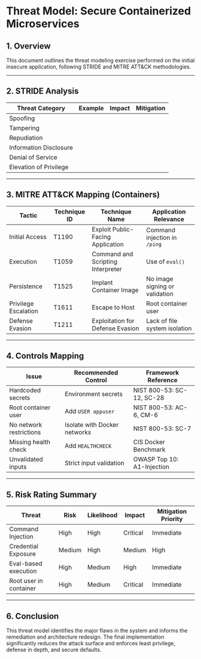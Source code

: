 # Threat Model: Secure Containerized Microservices

## 1. Overview
This document outlines the threat modeling exercise performed on the initial insecure application, following STRIDE and MITRE ATT&CK methodologies.

---

## 2. STRIDE Analysis

| Threat Category | Example | Impact | Mitigation |
|----------------|---------|--------|------------|
| Spoofing |  |  |  |
| Tampering |  |  |  |
| Repudiation |  |  |  |
| Information Disclosure |  |  |  |
| Denial of Service |  |  |  |
| Elevation of Privilege |  |  |  |

---

## 3. MITRE ATT&CK Mapping (Containers)

| Tactic         | Technique ID | Technique Name | Application Relevance |
|----------------|--------------|----------------|------------------------|
| Initial Access | T1190         | Exploit Public-Facing Application | Command injection in `/ping` |
| Execution      | T1059         | Command and Scripting Interpreter | Use of `eval()` |
| Persistence    | T1525         | Implant Container Image | No image signing or validation |
| Privilege Escalation | T1611  | Escape to Host | Root container user |
| Defense Evasion | T1211        | Exploitation for Defense Evasion | Lack of file system isolation |

---

## 4. Controls Mapping

| Issue | Recommended Control | Framework Reference |
|-------|---------------------|---------------------|
| Hardcoded secrets | Environment secrets | NIST 800-53: SC-12, SC-28 |
| Root container user | Add `USER appuser` | NIST 800-53: AC-6, CM-6 |
| No network restrictions | Isolate with Docker networks | NIST 800-53: SC-7 |
| Missing health check | Add `HEALTHCHECK` | CIS Docker Benchmark |
| Unvalidated inputs | Strict input validation | OWASP Top 10: A1-Injection |

---

## 5. Risk Rating Summary

| Threat | Risk | Likelihood | Impact | Mitigation Priority |
|--------|------|------------|--------|----------------------|
| Command Injection | High | High | Critical | Immediate |
| Credential Exposure | Medium | High | Medium | High |
| Eval-based execution | High | Medium | High | Immediate |
| Root user in container | High | Medium | Critical | Immediate |

---

## 6. Conclusion

This threat model identifies the major flaws in the system and informs the remediation and architecture redesign. The final implementation significantly reduces the attack surface and enforces least privilege, defense in depth, and secure defaults.

